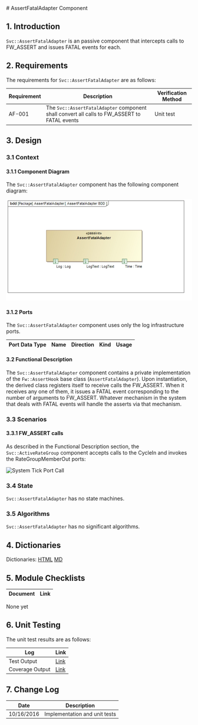 <title>AssertFatalAdapter Component SDD</title>
# AssertFatalAdapter Component

## 1. Introduction

`Svc::AssertFatalAdapter` is an passive component that intercepts calls to FW_ASSERT and issues FATAL events for each.

## 2. Requirements

The requirements for `Svc::AssertFatalAdapter` are as follows:

Requirement | Description | Verification Method
----------- | ----------- | -------------------
AF-001 | The `Svc::AssertFatalAdapter` component shall convert all calls to FW_ASSERT to FATAL events | Unit test

## 3. Design

### 3.1 Context

#### 3.1.1 Component Diagram

The `Svc::AssertFatalAdapter` component has the following component diagram:

![AssertFatalAdapter Diagram](img/AssertFatalAdapterBDD.jpg "AssertFatalAdapter")

#### 3.1.2 Ports

The `Svc::AssertFatalAdapter` component uses only the log infrastructure ports.

Port Data Type | Name | Direction | Kind | Usage
-------------- | ---- | --------- | ---- | -----

#### 3.2 Functional Description

The `Svc::AssertFatalAdapter` component contains a private implementation of the `Fw::AssertHook` base class (`AssertFatalAdapter`). Upon instantiation, the derived class registers itself to receive calls the FW_ASSERT. When it receives any one of them, it issues a FATAL event corresponding to the number of arguments to FW_ASSERT. Whatever mechanism in the system that deals with FATAL events will handle the asserts via that mechanism.    

### 3.3 Scenarios

#### 3.3.1 FW_ASSERT calls

As described in the Functional Description section, the `Svc::ActiveRateGroup` component accepts calls to the CycleIn and invokes the RateGroupMemberOut ports:

![System Tick Port Call](img/RateGroupCall.jpg) 

### 3.4 State

`Svc::AssertFatalAdapter` has no state machines.

### 3.5 Algorithms

`Svc::AssertFatalAdapter` has no significant algorithms.

## 4. Dictionaries

Dictionaries: [HTML](AssertFatalAdapter.html) [MD](AssertFatalAdapter.md)

## 5. Module Checklists

Document | Link
-------- | ----
None yet

## 6. Unit Testing

The unit test results are as follows:

Log|Link
---|----
Test Output|[Link](../test/ut/output/test.txt)
Coverage Output|[Link](../test/ut/output/AssertFatalAdaperComponentImpl.cpp.gcov)

## 7. Change Log

Date | Description
---- | -----------
10/16/2016 | Implementation and unit tests

